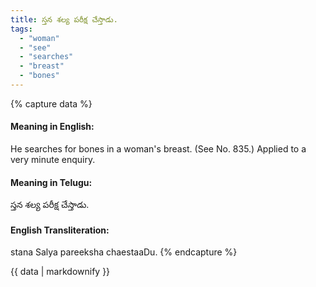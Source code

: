 ```yaml
---
title: స్తన శల్య పరీక్ష చేస్తాడు.
tags:
  - "woman"
  - "see"
  - "searches"
  - "breast"
  - "bones"
---
```


{% capture data %}
#### Meaning in English:
He searches for bones in a woman's breast.
(See No. 835.)
Applied to a very minute enquiry.

#### Meaning in Telugu:
స్తన శల్య పరీక్ష చేస్తాడు.

#### English Transliteration:
stana Salya pareeksha chaestaaDu.
{% endcapture %}

<div class="notice">{{ data | markdownify }}</div>

